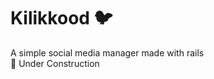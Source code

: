 # Kilikkood :bird:
A simple social media manager made with rails   
:construction: Under Construction
